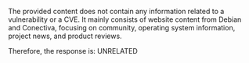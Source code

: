 The provided content does not contain any information related to a vulnerability or a CVE. It mainly consists of website content from Debian and Conectiva, focusing on community, operating system information, project news, and product reviews.

Therefore, the response is: UNRELATED